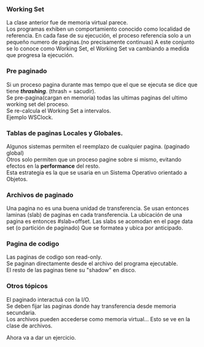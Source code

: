 ### Working Set
La clase anterior fue de memoria virtual parece.<br>
Los programas exhiben un comportamiento conocido como localidad de referencia.
En cada fase de su ejecución, el proceso referencia solo a un pequeño numero de paginas.(no precisamente continuas) A este conjunto se lo conoce como Working Set, el Working Set va cambiando a medida que progresa la ejecución.

### Pre paginado
Si un proceso pagina durante mas tempo que el que se ejecuta se dice que tiene ***thrashing***. (thrash = sacudir).<br>
Se pre-pagina(cargan en memoria) todas las ultimas paginas del ultimo working set del proceso.<br>
Se re-calcula el Working Set a intervalos.<br>
Ejemplo WSClock.

### Tablas de paginas Locales y Globales.

Algunos sistemas permiten el reemplazo de cualquier pagina. (paginado global)<br>
Otros solo permiten que un proceso pagine sobre si mismo, evitando efectos en la **performance** del resto.<br>
Esta estrategia es la que se usaria en un Sistema Operativo orientado a Objetos.

### Archivos de paginado
Una pagina no es una buena unidad de transferencia. 
Se usan entonces laminas (slab) de paginas en cada transferencia.
La ubicación de una pagina es entonces #slab+offset.
Las slabs se acomodan en el page data set (o partición de paginado)
Que se formatea y ubica por anticipado.
### Pagina de codigo
Las paginas de codigo son read-only.<br>
Se paginan directamente desde el archivo del programa ejecutable.<br>
El resto de las paginas tiene su "shadow" en disco.
### Otros tópicos
El paginado interactuá con la I/O.<br>
Se deben fijar las paginas donde hay transferencia desde memoria secundaria.<br>
Los archivos pueden accederse como memoria virtual... Esto se ve en la clase de archivos.

Ahora va a dar un ejercicio.
